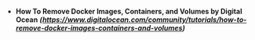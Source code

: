- __How To Remove Docker Images, Containers, and Volumes by Digital Ocean__ ***(https://www.digitalocean.com/community/tutorials/how-to-remove-docker-images-containers-and-volumes)***